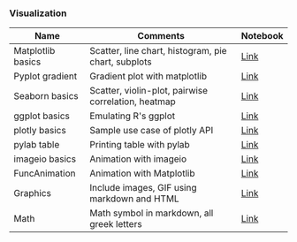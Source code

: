 ### Visualization
| Name              | Comments                                            | Notebook
|-------------------|-----------------------------------------------------| --------------------------------------|
| Matplotlib basics | Scatter, line chart, histogram, pie chart, subplots | [Link](visualization/matplotlib.ipynb)
| Pyplot gradient   | Gradient plot with matplotlib                       | [Link](visualization/matplotlib.ipynb)
| Seaborn basics 	  | Scatter, violin-plot, pairwise correlation, heatmap | [Link](visualization/seaborn.ipynb)
| ggplot basics     | Emulating R's ggplot                                | [Link](visualization/ggplot.ipynb)
| plotly basics     | Sample use case of plotly API                       | [Link](visualization/plotly_basics.ipynb)
| pylab table       | Printing table with pylab                           | [Link](visualization/pylab_table.ipynb)
| imageio basics    | Animation with imageio                              | [Link](visualization/imageio.ipynb)
| FuncAnimation     | Animation with Matplotlib                           | [Link](visualization/FuncAnimation.ipynb)
| Graphics          | Include images, GIF using markdown and HTML         | [Link](visualization/include_image.ipynb)
| Math              | Math symbol in markdown, all greek letters          | [Link](visualization/math_symbol.ipynb)

